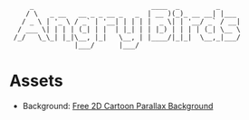 ```
     _                             ____  _         _     
    / \   _ __   __ _ _ __ _   _  | __ )(_)_ __ __| |___ 
   / _ \ | '_ \ / _` | '__| | | | |  _ \| | '__/ _` / __|
  / ___ \| | | | (_| | |  | |_| | | |_) | | | | (_| \__ \
 /_/   \_\_| |_|\__, |_|   \__, | |____/|_|_|  \__,_|___/
                |___/      |___/                         

```

# Assets

- Background: [Free 2D Cartoon Parallax Background](https://assetstore.unity.com/packages/2d/environments/free-2d-cartoon-parallax-background-205812)
